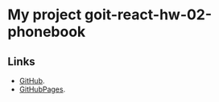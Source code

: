 # My project goit-react-hw-02-phonebook


## Links

- [GitHub](https://github.com/NikolayLemehov/goit-react-hw-02-phonebook).
- [GitHubPages](https://nikolaylemehov.github.io/goit-react-hw-02-phonebook/).
